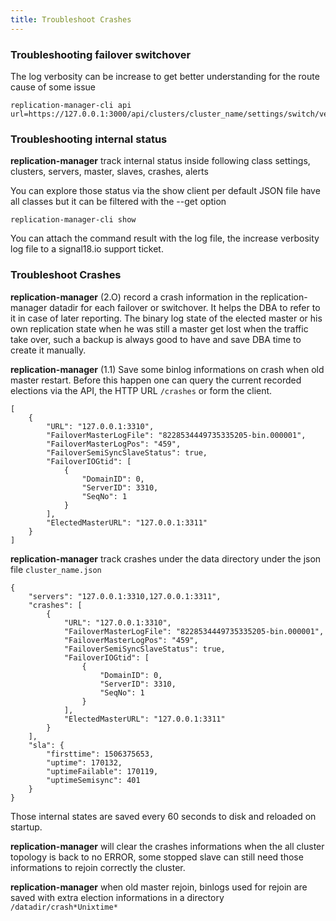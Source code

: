 ```yaml
---
title: Troubleshoot Crashes
---
```


### Troubleshooting failover switchover

The log verbosity can be increase to get better understanding for the route cause of some issue
```
replication-manager-cli api  url=https://127.0.0.1:3000/api/clusters/cluster_name/settings/switch/verbosity
```

### Troubleshooting internal status

**replication-manager** track internal status inside following class settings, clusters, servers, master, slaves, crashes, alerts

You can explore those status via the show client per default JSON file have all classes but it can be filtered with the --get option  

```
replication-manager-cli show
```

You can attach the command result with the log file, the increase verbosity log file  to a signal18.io support ticket.  

### Troubleshoot Crashes

**replication-manager** (2.O) record a crash information in the replication-manager datadir for each failover or switchover. It helps the DBA to refer to it in case of later reporting. The binary log state of the elected master or his own replication state when he was still a master get lost when the traffic take over, such a backup is always good to have and save DBA time to create it manually.  

**replication-manager** (1.1) Save some binlog informations on crash when old master restart.
Before this happen one can query the current recorded elections via the API, the HTTP URL `/crashes` or form the client.
```
[
	{
		"URL": "127.0.0.1:3310",
		"FailoverMasterLogFile": "8228534449735335205-bin.000001",
		"FailoverMasterLogPos": "459",
		"FailoverSemiSyncSlaveStatus": true,
		"FailoverIOGtid": [
			{
				"DomainID": 0,
				"ServerID": 3310,
				"SeqNo": 1
			}
		],
		"ElectedMasterURL": "127.0.0.1:3311"
	}
]
```  

**replication-manager**  track  crashes under the data directory under the json file `cluster_name.json`

```
{
	"servers": "127.0.0.1:3310,127.0.0.1:3311",
	"crashes": [
		{
			"URL": "127.0.0.1:3310",
			"FailoverMasterLogFile": "8228534449735335205-bin.000001",
			"FailoverMasterLogPos": "459",
			"FailoverSemiSyncSlaveStatus": true,
			"FailoverIOGtid": [
				{
					"DomainID": 0,
					"ServerID": 3310,
					"SeqNo": 1
				}
			],
			"ElectedMasterURL": "127.0.0.1:3311"
		}
	],
	"sla": {
		"firsttime": 1506375653,
		"uptime": 170132,
		"uptimeFailable": 170119,
		"uptimeSemisync": 401
	}
}
```

Those internal states are saved every 60 seconds to disk and reloaded on startup.

**replication-manager** will clear the crashes informations when the all cluster topology is back to no ERROR, some stopped slave can still need those informations to rejoin correctly the cluster.  

**replication-manager** when old master rejoin,  binlogs used for rejoin are saved with extra election informations in a directory `/datadir/crash*Unixtime*`
